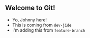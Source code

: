 ## Welcome to Git!

- Yo, Johnny here!
- This is coming from `dev-jide`
- I'm adding this from `feature-branch`
